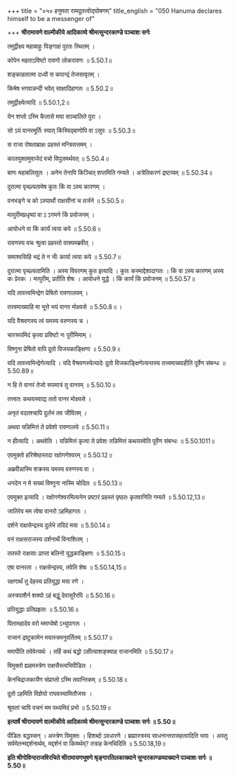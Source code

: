 +++
title = "०५० हनुमता रामदूतत्वोद्घोषणम्"
title_english = "050 Hanuma declares himself to be a messenger of"

+++
**श्रीरामायणे वाल्मीकीये आदिकाव्ये श्रीमत्सुन्दरकाण्डे पञ्चाशः सर्गः**

तमुद्वीक्ष्य महाबाहुः पिङ्गाक्षं पुरतः स्थितम् ।

कोपेन महताऽविष्टो रावणो लोकरावणः ॥ 5.50.1॥

शङ्काहतात्मा दध्यौ स कपान्द्रं तेजसावृतम् ।

किमेष भगवान्नन्दी भवेत् साक्षादिहागतः ॥ 5.50.2॥

तमुद्वीक्ष्येत्यादि ॥ 5.50.1,2॥

येन शप्तो ऽस्मि कैलासे मया सञ्चालिते पुरा ।

सो ऽयं वानरमूर्तिः स्यात् किंस्विद्बाणोपि वा ऽसुरः ॥ 5.50.3॥

स राजा रोषताम्राक्षः प्रहस्तं मन्त्रिसत्तमम् ।

कालयुक्तमुवाजेदं वचो विपुलमर्थवत् ॥ 5.50.4॥

बाणः महाबलिसुतः । अनेन तेनापि किञ्चित् शप्तमिति गम्यते । अत्रेतिकरणं द्रष्टव्यम् ॥ 5.50.34॥

दुरात्मा पृच्छ्यतामेष कुतः किं वा ऽस्य कारणम् ।

वनभङ्गे च को ऽस्यार्थो राक्षसीनां च तर्जने ॥ 5.50.5॥

मत्पुरीमप्रधृष्यां वा ऽ ऽगमने किं प्रयोजनम् ।

आयोधने वा किं कार्यं त्वया कपे ॥ 5.50.6॥

रावणस्य वचः श्रुत्वा प्रहस्तो वाक्यमब्रवीत् ।

समाश्वसिहि भद्रं ते न भीः कार्या त्वया कपे ॥ 5.50.7॥

दुरात्मा पृच्छ्यतामिति । अस्य विवरणम् कुत इत्यादि । कुतः कस्माद्देशादागतः । किं वा ऽस्य कारणम् अस्य कः प्रेरकः । मत्पुरीम्, प्रतीति शेषः । आयोधने युद्धे । किं कार्यं किं प्रयोजनम् ॥ 5.50.57॥

यदि तावत्त्वमिन्द्रेण प्रेषितो रावणालयम् ।

तत्त्वमाख्याहि मा भूत्ते भयं वानर मोक्ष्यसे ॥ 5.50.8॥ ।

यदि वैश्रवणस्य त्वं यमस्य वरुणस्य च ।

चाररूपमिदं कृत्वा प्रविष्टो नः पुरीमिमाम् ।

विष्णुना प्रेषितो वापि दूतो विजयकाङ्क्षिणा ॥ 5.50.9॥

यदि तावत्त्वमिन्द्रेणेत्यादि । यदि वैश्रवणस्येत्यादेः दूतो विजकाङ्क्षिणेत्यन्तस्य तत्त्वमाख्याहीति पूर्वेण संबन्धः ॥ 5.50.89॥

न हि ते वानरं तेजो रूपमात्रं तु वानरम् ॥ 5.50.10॥

तत्त्वतः कथयस्वाद्य ततो वानर मोक्ष्यसे ।

अनृतं वदतश्चापि दुर्लभं तव जीवितम् ।

अथवा यन्निमित्तं ते प्रवेशो रावणालये ॥ 5.50.11॥

न हीत्यादि । अथवेति । यन्निमित्तं कृत्वा ते प्रवेशः तन्निमित्तं कथयस्वेति पूर्वेण संबन्धः ॥ 5.50.1011॥

एवमुक्तो हरिश्रेष्ठस्तदा रक्षोगणेश्वरम् ॥ 5.50.12॥

अब्रवीन्नास्मि शक्रस्य यमस्य वरुणस्य वा ।

धनदेन न मे सख्यं विष्णुना नास्मि चोदितः ॥ 5.50.13॥

एवमुक्त इत्यादि । रक्षोगणेश्वरमित्यनेन प्रष्टारं प्रहस्तं पृष्ठतः कृतवानिति गम्यते ॥ 5.50.12,13॥

जातिरेव मम त्वेषा वानरो ऽहमिहागतः ।

दर्शने राक्षसेन्द्रस्य दुर्लभे तदिदं मया ॥ 5.50.14॥

वनं राक्षसराजस्य दर्शनार्थे विनाशितम् ।

ततस्ते राक्षसाः प्राप्ता बलिनो युद्धकाङ्क्षिणः ॥ 5.50.15॥

एषा वानरता । राक्षसेन्द्रस्य, तवेति शेषः ॥ 5.50.14,15॥

रक्षणार्थं तु देहस्य प्रतियुद्धा मया रणे ।

अस्त्रपाशैर्न शक्यो ऽहं बद्धुं देवासुरैरपि ॥ 5.50.16॥

प्रतियुद्धाः प्रतिप्रहृताः ॥ 5.50.16॥

पितामहादेव वरो ममाप्येषो ऽभ्युपागतः ।

राजानं द्रष्टुकामेन मयास्त्रमनुवर्तितम् ॥ 5.50.17॥

ममापीति तवेवेत्यर्थः । तर्हि कथं बद्धो ऽसीत्याशङ्क्याह राजानमिति ॥ 5.50.17॥

विमुक्तो ह्यहमस्त्रेण राक्षसैस्त्वभिपीडितः ।

केनचिद्राजकार्येण संप्राप्तो ऽस्मि तवान्तिकम् ॥ 5.50.18॥

दूतो ऽहमिति विज्ञेयो राघवस्यामितौजसः ।

श्रूयतां चापि वचनं मम पथ्यमिदं प्रभो ॥ 5.50.19॥

**इत्यार्षे श्रीरामायणे वाल्मीकीये आदिकाव्ये श्रीमत्सुन्दरकाण्डे पञ्चाशः सर्गः ॥ 5.50॥**

पीडितः बद्धस्सन् । अस्त्रेण विमुक्तः । हिशब्दो ऽवधारणे । ब्रह्मास्त्रस्य साधनान्तरासहत्वादिति भावः । अस्तु सर्वमेतन्मद्दर्शनार्थम्, मद्दर्शनं वा किमर्थम्? तत्राह केनचिदिति ॥ 5.50.18,19॥

**इति श्रीगोविन्दराजविरचिते श्रीरामायणभूषणे श्रृङ्गारतिलकाख्याने सुन्दरकाण्डव्याख्याने पञ्चाशः सर्गः ॥ 5.50॥**
